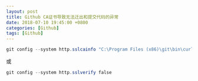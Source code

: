 ```yaml
---
layout: post
title: Github CA证书导致无法迁出和提交代码的异常
date: 2018-07-10 19:45:00 +0800
categories: [Github]
tags: [Github]
---
```


```powershell
git config --system http.sslcainfo "C:\Program Files (x86)\git\bin\curl-ca-bundle.crt"
```

或

```powershell
git config --system http.sslverify false
```
